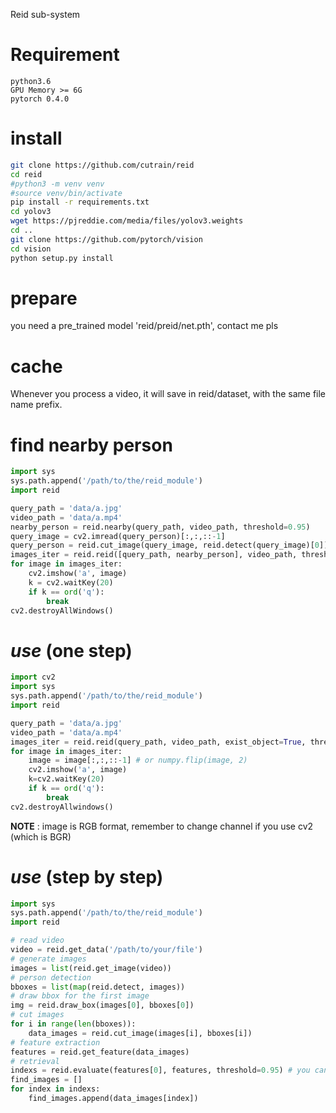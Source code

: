 Reid sub-system

# Requirement
```
python3.6
GPU Memory >= 6G
pytorch 0.4.0
```

# install
```bash
git clone https://github.com/cutrain/reid
cd reid
#python3 -m venv venv
#source venv/bin/activate
pip install -r requirements.txt
cd yolov3
wget https://pjreddie.com/media/files/yolov3.weights 
cd ..
git clone https://github.com/pytorch/vision
cd vision
python setup.py install
```

# prepare
you need a pre_trained model 'reid/preid/net.pth', contact me pls

# cache
Whenever you process a video, it will save in reid/dataset, with the same file name prefix.

# find nearby person
```python
import sys
sys.path.append('/path/to/the/reid_module')
import reid

query_path = 'data/a.jpg'
video_path = 'data/a.mp4'
nearby_person = reid.nearby(query_path, video_path, threshold=0.95)
query_image = cv2.imread(query_person)[:,:,::-1]
query_person = reid.cut_image(query_image, reid.detect(query_image)[0])[0]
images_iter = reid.reid([query_path, nearby_person], video_path, threshold=0.95, optimize_query=False)
for image in images_iter:
	cv2.imshow('a', image)
	k = cv2.waitKey(20)
	if k == ord('q'):
		break
cv2.destroyAllWindows()
```

# *use* (one step)
```python
import cv2
import sys
sys.path.append('/path/to/the/reid_module')
import reid

query_path = 'data/a.jpg'
video_path = 'data/a.mp4'
images_iter = reid.reid(query_path, video_path, exist_object=True, threshold=0.95, start_frame=500, frame_count=1000, optimize_query=False)
for image in images_iter:
	image = image[:,:,::-1] # or numpy.flip(image, 2)
	cv2.imshow('a', image)
	k=cv2.waitKey(20)
	if k == ord('q'):
		break
cv2.destroyAllwindows()
```
**NOTE** : image is RGB format, remember to change channel if you use cv2 (which is BGR)

# *use* (step by step)
```python
import sys
sys.path.append('/path/to/the/reid_module')
import reid

# read video
video = reid.get_data('/path/to/your/file')
# generate images
images = list(reid.get_image(video))
# person detection
bboxes = list(map(reid.detect, images))
# draw bbox for the first image
img = reid.draw_box(images[0], bboxes[0])
# cut images
for i in range(len(bboxes)):
	data_images = reid.cut_image(images[i], bboxes[i])
# feature extraction
features = reid.get_feature(data_images)
# retrieval
indexs = reid.evaluate(features[0], features, threshold=0.95) # you can change features[0] into any other feature you got
find_images = []
for index in indexs:
	find_images.append(data_images[index])

```

